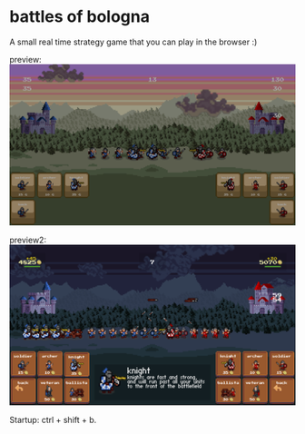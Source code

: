 # battles of bologna

 A small real time strategy game that you can play in the browser :)

 preview:
![](bilder/trash/bob_ingame.png)

preview2:
![](bilder/trash/bob_ingame_2.png)

Startup: ctrl + shift + b.
